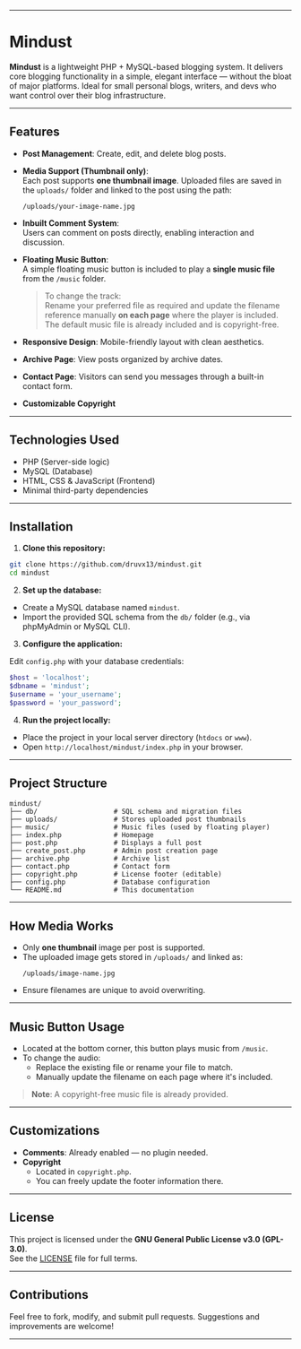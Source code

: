 
---

# **Mindust**

**Mindust** is a lightweight PHP + MySQL-based blogging system. It delivers core blogging functionality in a simple, elegant interface — without the bloat of major platforms. Ideal for small personal blogs, writers, and devs who want control over their blog infrastructure.

---

## **Features**

- **Post Management**: Create, edit, and delete blog posts.
- **Media Support (Thumbnail only)**:  
  Each post supports **one thumbnail image**. Uploaded files are saved in the `uploads/` folder and linked to the post using the path:
  ```
  /uploads/your-image-name.jpg
  ```
- **Inbuilt Comment System**:  
  Users can comment on posts directly, enabling interaction and discussion.

- **Floating Music Button**:  
  A simple floating music button is included to play a **single music file** from the `/music` folder.

  > To change the track:  
  Rename your preferred file as required and update the filename reference manually **on each page** where the player is included.  
  The default music file is already included and is copyright-free.

- **Responsive Design**: Mobile-friendly layout with clean aesthetics.
- **Archive Page**: View posts organized by archive dates.
- **Contact Page**: Visitors can send you messages through a built-in contact form.
- **Customizable Copyright**

---

## **Technologies Used**

- PHP (Server-side logic)
- MySQL (Database)
- HTML, CSS & JavaScript (Frontend)
- Minimal third-party dependencies

---

## **Installation**

1. **Clone this repository:**

```bash
git clone https://github.com/druvx13/mindust.git
cd mindust
```

2. **Set up the database:**

- Create a MySQL database named `mindust`.
- Import the provided SQL schema from the `db/` folder (e.g., via phpMyAdmin or MySQL CLI).

3. **Configure the application:**

Edit `config.php` with your database credentials:

```php
$host = 'localhost';
$dbname = 'mindust';
$username = 'your_username';
$password = 'your_password';
```

4. **Run the project locally:**

- Place the project in your local server directory (`htdocs` or `www`).
- Open `http://localhost/mindust/index.php` in your browser.

---

## **Project Structure**

```
mindust/
├── db/                   # SQL schema and migration files
├── uploads/              # Stores uploaded post thumbnails
├── music/                # Music files (used by floating player)
├── index.php             # Homepage
├── post.php              # Displays a full post
├── create_post.php       # Admin post creation page
├── archive.php           # Archive list
├── contact.php           # Contact form
├── copyright.php         # License footer (editable)
├── config.php            # Database configuration
└── README.md             # This documentation
```

---

## **How Media Works**

- Only **one thumbnail** image per post is supported.
- The uploaded image gets stored in `/uploads/` and linked as:
  ```
  /uploads/image-name.jpg
  ```
- Ensure filenames are unique to avoid overwriting.

---

## **Music Button Usage**

- Located at the bottom corner, this button plays music from `/music`.
- To change the audio:
  - Replace the existing file or rename your file to match.
  - Manually update the filename on each page where it's included.

> **Note**: A copyright-free music file is already provided.

---

## **Customizations**

- **Comments**: Already enabled — no plugin needed.
- **Copyright**
  - Located in `copyright.php`.
  - You can freely update the footer information there.

---

## **License**

This project is licensed under the **GNU General Public License v3.0 (GPL-3.0)**.  
See the [LICENSE](./LICENSE) file for full terms.

---

## **Contributions**

Feel free to fork, modify, and submit pull requests. Suggestions and improvements are welcome!

---
